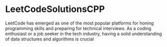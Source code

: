 # LeetCodeSolutionsCPP
LeetCode has emerged as one of the most popular platforms for honing programming skills and preparing for technical interviews. As a coding enthusiast or a job seeker in the tech industry, having a solid understanding of data structures and algorithms is crucial
